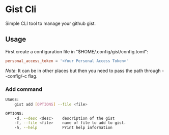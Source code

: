 # Gist Cli 
Simple CLI tool to manage your github gist.

## Usage 
First create a configuration file in "$HOME/.config/gist/config.toml":
```toml
personal_access_token = '<Your Personal Access Token>'
```
*Note*: It can be in other places but then you need to pass the path through --config/-c flag.
### Add command
```bash
USAGE:
    gist add [OPTIONS] --file <file>

OPTIONS:
    -d, --desc <desc>    description of the gist
    -f, --file <file>    name of file to add to gist.
    -h, --help           Print help information
```